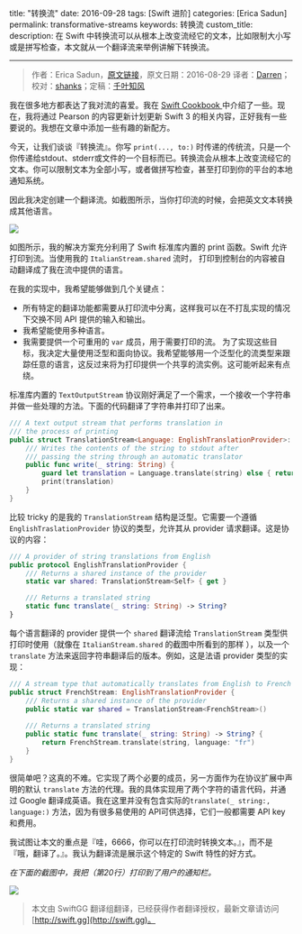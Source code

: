 title: "转换流"
date: 2016-09-28
tags: [Swift 进阶]
categories: [Erica Sadun]
permalink: transformative-streams
keywords: 转换流
custom_title: 
description: 在 Swift 中转换流可以从根本上改变流经它的文本，比如限制大小写或是拼写检查，本文就从一个翻译流来举例讲解下转换流。

---
> 作者：Erica Sadun，[原文链接](http://ericasadun.com/2016/08/29/transformative-streams/)，原文日期：2016-08-29
> 译者：[Darren](https://github.com/Harman-darrenchen)；校对：[shanks](http://codebuild.me/)；定稿：[千叶知风](http://weibo.com/xiaoxxiao)
  







<!--此处开始正文-->

我在很多地方都表达了我对流的喜爱。我在 [Swift Cookbook ](http://www.informit.com/store/swift-developers-cookbook-includes-content-update-program-9780134395265)中介绍了一些。现在，我将通过 Pearson 的内容更新计划更新 Swift 3 的相关内容，正好我有一些要说的。我想在文章中添加一些有趣的新配方。

<!--more-->

今天，让我们谈谈『转换流』。你写 `print(..., to:)` 时传递的传统流，只是一个你传递给stdout、stderr或文件的一个目标而已。转换流会从根本上改变流经它的文本。你可以限制文本为全部小写，或者做拼写检查，甚至打印到你的平台的本地通知系统。

因此我决定创建一个翻译流。如截图所示，当你打印流的时候，会把英文文本转换成其他语言。

![](https://i1.wp.com/ericasadun.com/wp-content/uploads/2016/08/Screen-Shot-2016-08-29-at-4.12.58-PM.png?w=822&ssl=1)

如图所示，我的解决方案充分利用了 Swift 标准库内置的 print 函数。Swift 允许打印到流。当使用我的 `ItalianStream.shared` 流时， 打印到控制台的内容被自动翻译成了我在流中提供的语言。

在我的实现中，我希望能够做到几个关键点：
* 所有特定的翻译功能都需要从打印流中分离，这样我可以在不打乱实现的情况下交换不同 API 提供的输入和输出。
* 我希望能使用多种语言。
* 我需要提供一个可重用的 `var` 成员，用于需要打印的流。
为了实现这些目标，我决定大量使用泛型和面向协议。我希望能够用一个泛型化的流类型来跟踪任意的语言，这反过来将为打印提供一个共享的流实例。这可能听起来有点绕。

标准库内置的 `TextOutputStream` 协议刚好满足了一个需求，一个接收一个字符串并做一些处理的方法。下面的代码翻译了字符串并打印了出来。

```swift
/// A text output stream that performs translation in
/// the process of printing
public struct TranslationStream<Language: EnglishTranslationProvider>: TextOutputStream {
    /// Writes the contents of the string to stdout after
    /// passing the string through an automatic translator
    public func write(_ string: String) {
        guard let translation = Language.translate(string) else { return }
        print(translation)
    }
}
```

比较 tricky 的是我的 `TranslationStream` 结构是泛型。它需要一个遵循 `EnglishTraslationProvider` 协议的类型，允许其从 provider 请求翻译。这是协议的内容：

```swift
/// A provider of string translations from English
public protocol EnglishTranslationProvider {
    /// Returns a shared instance of the provider
    static var shared: TranslationStream<Self> { get }

    /// Returns a translated string
    static func translate(_ string: String) -> String?
}
```

每个语言翻译的 provider 提供一个 `shared` 翻译流给 `TranslationStream` 类型供 打印时使用（就像在 `ItalianStream.shared` 的截图中所看到的那样 ），以及一个 `translate` 方法来返回字符串翻译后的版本。例如，这是法语 provider 类型的实现：

```swift
/// A stream type that automatically translates from English to French
public struct FrenchStream: EnglishTranslationProvider {
    /// Returns a shared instance of the provider
    public static var shared = TranslationStream<FrenchStream>()
    
    /// Returns a translated string
    public static func translate(_ string: String) -> String? {
        return FrenchStream.translate(string, language: "fr")
    }
}
```

很简单吧？这真的不难。它实现了两个必要的成员，另一方面作为在协议扩展中声明的默认 `translate` 方法的代理。我的具体实现用了两个字符的语言代码，并通过 Google 翻译成英语。我在这里并没有包含实际的` translate(_ string:, language:) ` 方法，因为有很多易使用的 API可供选择，它们一般都需要 API key 和费用。

我试图让本文的重点是『哇，6666，你可以在打印流时转换文本。』，而不是『哦，翻译了。』。我认为翻译流是展示这个特定的 Swift 特性的好方式。

*在下面的截图中，我把（第20行）打印到了用户的通知栏。*

![](https://i0.wp.com/ericasadun.com/wp-content/uploads/2016/08/Screen-Shot-2016-08-29-at-9.06.29-PM.png?w=863&ssl=1)
> 本文由 SwiftGG 翻译组翻译，已经获得作者翻译授权，最新文章请访问 [http://swift.gg](http://swift.gg)。